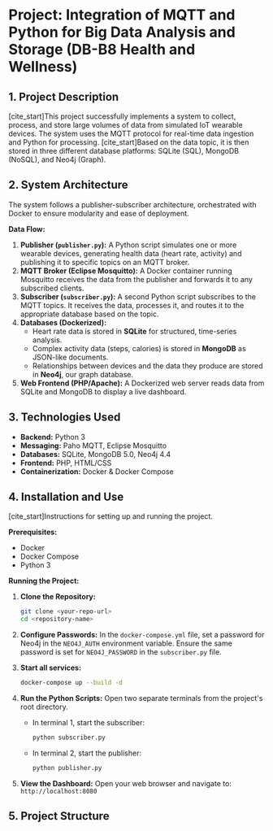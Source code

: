 # Project: Integration of MQTT and Python for Big Data Analysis and Storage (DB-B8 Health and Wellness)

## 1. Project Description

[cite_start]This project successfully implements a system to collect, process, and store large volumes of data from simulated IoT wearable devices. The system uses the MQTT protocol for real-time data ingestion and Python for processing. [cite_start]Based on the data topic, it is then stored in three different database platforms: SQLite (SQL), MongoDB (NoSQL), and Neo4j (Graph).

## 2. System Architecture

The system follows a publisher-subscriber architecture, orchestrated with Docker to ensure modularity and ease of deployment.

**Data Flow:**
1.  **Publisher (`publisher.py`):** A Python script simulates one or more wearable devices, generating health data (heart rate, activity) and publishing it to specific topics on an MQTT broker.
2.  **MQTT Broker (Eclipse Mosquitto):** A Docker container running Mosquitto receives the data from the publisher and forwards it to any subscribed clients.
3.  **Subscriber (`subscriber.py`):** A second Python script subscribes to the MQTT topics. It receives the data, processes it, and routes it to the appropriate database based on the topic.
4.  **Databases (Dockerized):**
    * Heart rate data is stored in **SQLite** for structured, time-series analysis.
    * Complex activity data (steps, calories) is stored in **MongoDB** as JSON-like documents.
    * Relationships between devices and the data they produce are stored in **Neo4j**, our graph database.
5.  **Web Frontend (PHP/Apache):** A Dockerized web server reads data from SQLite and MongoDB to display a live dashboard.

## 3. Technologies Used

* **Backend:** Python 3
* **Messaging:** Paho MQTT, Eclipse Mosquitto
* **Databases:** SQLite, MongoDB 5.0, Neo4j 4.4
* **Frontend:** PHP, HTML/CSS
* **Containerization:** Docker & Docker Compose

## 4. Installation and Use

[cite_start]Instructions for setting up and running the project.

**Prerequisites:**
* Docker
* Docker Compose
* Python 3

**Running the Project:**

1.  **Clone the Repository:**
    ```bash
    git clone <your-repo-url>
    cd <repository-name>
    ```
2.  **Configure Passwords:** In the `docker-compose.yml` file, set a password for Neo4j in the `NEO4J_AUTH` environment variable. Ensure the same password is set for `NEO4J_PASSWORD` in the `subscriber.py` file.

3.  **Start all services:**
    ```bash
    docker-compose up --build -d
    ```
4.  **Run the Python Scripts:** Open two separate terminals from the project's root directory.
    * In terminal 1, start the subscriber:
        ```bash
        python subscriber.py
        ```
    * In terminal 2, start the publisher:
        ```bash
        python publisher.py
        ```
5.  **View the Dashboard:** Open your web browser and navigate to:
    `http://localhost:8080`

## 5. Project Structure